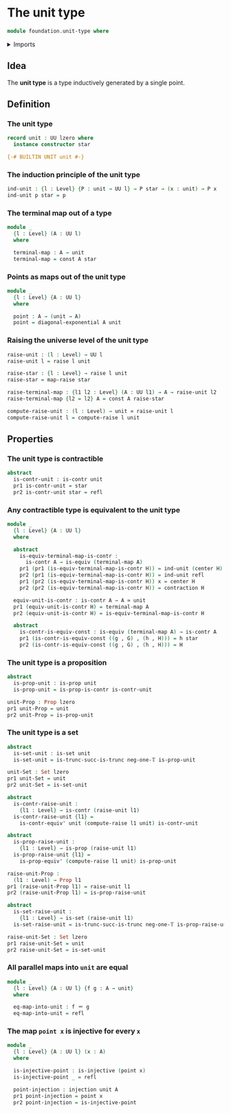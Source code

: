 # The unit type

```agda
module foundation.unit-type where
```

<details><summary>Imports</summary>

```agda
open import foundation.dependent-pair-types
open import foundation.diagonal-maps-of-types
open import foundation.raising-universe-levels
open import foundation.universe-levels

open import foundation-core.constant-maps
open import foundation-core.contractible-types
open import foundation-core.equivalences
open import foundation-core.identity-types
open import foundation-core.injective-maps
open import foundation-core.propositions
open import foundation-core.sets
open import foundation-core.truncated-types
open import foundation-core.truncation-levels
```

</details>

## Idea

The **unit type** is a type inductively generated by a single point.

## Definition

### The unit type

```agda
record unit : UU lzero where
  instance constructor star

{-# BUILTIN UNIT unit #-}
```

### The induction principle of the unit type

```agda
ind-unit : {l : Level} {P : unit → UU l} → P star → (x : unit) → P x
ind-unit p star = p
```

### The terminal map out of a type

```agda
module _
  {l : Level} (A : UU l)
  where

  terminal-map : A → unit
  terminal-map = const A star
```

### Points as maps out of the unit type

```agda
module _
  {l : Level} {A : UU l}
  where

  point : A → (unit → A)
  point = diagonal-exponential A unit
```

### Raising the universe level of the unit type

```agda
raise-unit : (l : Level) → UU l
raise-unit l = raise l unit

raise-star : {l : Level} → raise l unit
raise-star = map-raise star

raise-terminal-map : {l1 l2 : Level} (A : UU l1) → A → raise-unit l2
raise-terminal-map {l2 = l2} A = const A raise-star

compute-raise-unit : (l : Level) → unit ≃ raise-unit l
compute-raise-unit l = compute-raise l unit
```

## Properties

### The unit type is contractible

```agda
abstract
  is-contr-unit : is-contr unit
  pr1 is-contr-unit = star
  pr2 is-contr-unit star = refl
```

### Any contractible type is equivalent to the unit type

```agda
module _
  {l : Level} {A : UU l}
  where

  abstract
    is-equiv-terminal-map-is-contr :
      is-contr A → is-equiv (terminal-map A)
    pr1 (pr1 (is-equiv-terminal-map-is-contr H)) = ind-unit (center H)
    pr2 (pr1 (is-equiv-terminal-map-is-contr H)) = ind-unit refl
    pr1 (pr2 (is-equiv-terminal-map-is-contr H)) x = center H
    pr2 (pr2 (is-equiv-terminal-map-is-contr H)) = contraction H

  equiv-unit-is-contr : is-contr A → A ≃ unit
  pr1 (equiv-unit-is-contr H) = terminal-map A
  pr2 (equiv-unit-is-contr H) = is-equiv-terminal-map-is-contr H

  abstract
    is-contr-is-equiv-const : is-equiv (terminal-map A) → is-contr A
    pr1 (is-contr-is-equiv-const ((g , G) , (h , H))) = h star
    pr2 (is-contr-is-equiv-const ((g , G) , (h , H))) = H
```

### The unit type is a proposition

```agda
abstract
  is-prop-unit : is-prop unit
  is-prop-unit = is-prop-is-contr is-contr-unit

unit-Prop : Prop lzero
pr1 unit-Prop = unit
pr2 unit-Prop = is-prop-unit
```

### The unit type is a set

```agda
abstract
  is-set-unit : is-set unit
  is-set-unit = is-trunc-succ-is-trunc neg-one-𝕋 is-prop-unit

unit-Set : Set lzero
pr1 unit-Set = unit
pr2 unit-Set = is-set-unit
```

```agda
abstract
  is-contr-raise-unit :
    {l1 : Level} → is-contr (raise-unit l1)
  is-contr-raise-unit {l1} =
    is-contr-equiv' unit (compute-raise l1 unit) is-contr-unit

abstract
  is-prop-raise-unit :
    {l1 : Level} → is-prop (raise-unit l1)
  is-prop-raise-unit {l1} =
    is-prop-equiv' (compute-raise l1 unit) is-prop-unit

raise-unit-Prop :
  (l1 : Level) → Prop l1
pr1 (raise-unit-Prop l1) = raise-unit l1
pr2 (raise-unit-Prop l1) = is-prop-raise-unit

abstract
  is-set-raise-unit :
    {l1 : Level} → is-set (raise-unit l1)
  is-set-raise-unit = is-trunc-succ-is-trunc neg-one-𝕋 is-prop-raise-unit

raise-unit-Set : Set lzero
pr1 raise-unit-Set = unit
pr2 raise-unit-Set = is-set-unit
```

### All parallel maps into `unit` are equal

```agda
module _
  {l : Level} {A : UU l} {f g : A → unit}
  where

  eq-map-into-unit : f ＝ g
  eq-map-into-unit = refl
```

### The map `point x` is injective for every `x`

```agda
module _
  {l : Level} {A : UU l} (x : A)
  where

  is-injective-point : is-injective (point x)
  is-injective-point _ = refl

  point-injection : injection unit A
  pr1 point-injection = point x
  pr2 point-injection = is-injective-point
```
